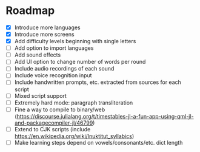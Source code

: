 # Roadmap

- [x] Introduce more languages
- [x] Introduce more screens
- [x] Add difficulty levels beginning with single letters
- [ ] Add option to import languages
- [ ] Add sound effects
- [ ] Add UI option to change number of words per round
- [ ] Include audio recordings of each sound
- [ ] Include voice recognition input
- [ ] Include handwritten prompts, etc. extracted from sources for each script
- [ ] Mixed script support
- [ ] Extremely hard mode: paragraph transliteration
- [ ] Fine a way to compile to binary/web (https://discourse.julialang.org/t/timestables-jl-a-fun-app-using-qml-jl-and-packagecompiler-jl/46799)
- [ ] Extend to CJK scripts (include https://en.wikipedia.org/wiki/Inuktitut_syllabics)
- [ ] Make learning steps depend on vowels/consonants/etc. dict length
